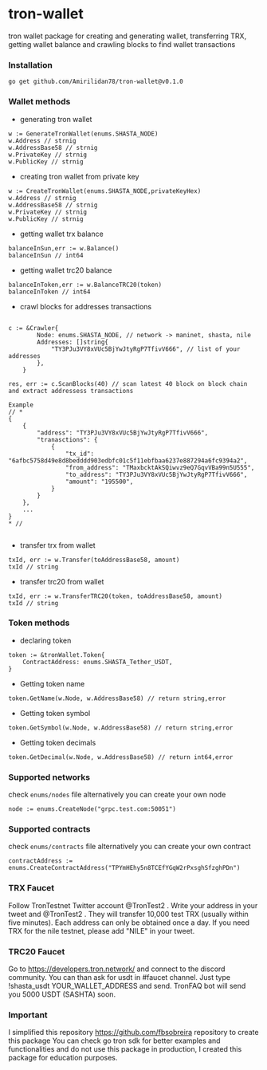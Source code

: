 # tron-wallet
tron wallet package for creating and generating wallet, transferring TRX, getting wallet balance and crawling blocks to find wallet transactions

### Installation 
```
go get github.com/Amirilidan78/tron-wallet@v0.1.0
```

### Wallet methods 
- generating tron wallet 
```
w := GenerateTronWallet(enums.SHASTA_NODE)
w.Address // strnig 
w.AddressBase58 // strnig 
w.PrivateKey // strnig 
w.PublicKey // strnig 
```
- creating tron wallet from private key 
```
w := CreateTronWallet(enums.SHASTA_NODE,privateKeyHex)
w.Address // strnig 
w.AddressBase58 // strnig 
w.PrivateKey // strnig 
w.PublicKey // strnig 
```
- getting wallet trx balance 
```
balanceInSun,err := w.Balance()
balanceInSun // int64 
```
- getting wallet trc20 balance
```
balanceInToken,err := w.BalanceTRC20(token)
balanceInToken // int64 
```
- crawl blocks for addresses transactions 
```

c := &Crawler{
		Node: enums.SHASTA_NODE, // network -> maninet, shasta, nile
		Addresses: []string{
			"TY3PJu3VY8xVUc5BjYwJtyRgP7TfivV666", // list of your addresses
		},
	}
	
res, err := c.ScanBlocks(40) // scan latest 40 block on block chain and extract addressess transactions 

Example 
// *
{
    {
        "address": "TY3PJu3VY8xVUc5BjYwJtyRgP7TfivV666",
        "tranasctions": {
            {
                "tx_id": "6afbc5758d49e8d8bedddd903edbfc01c5f11ebfbaa6237e887294a6fc9394a2",
                "from_address": "TMaxbcktAkSQiwvz9eQ7GqvVBa99n5U555",
                "to_address": "TY3PJu3VY8xVUc5BjYwJtyRgP7TfivV666",
                "amount": "195500",
            }
        }
    },
    ...
}
* // 
	
```
- transfer trx from wallet 
```
txId, err := w.Transfer(toAddressBase58, amount)
txId // string 
```
- transfer trc20 from wallet
```
txId, err := w.TransferTRC20(token, toAddressBase58, amount)
txId // string 
```

### Token methods 
- declaring token 
```
token := &tronWallet.Token{
    ContractAddress: enums.SHASTA_Tether_USDT,
}
```
- Getting token name 
```
token.GetName(w.Node, w.AddressBase58) // return string,error
``` 
- Getting token symbol
```
token.GetSymbol(w.Node, w.AddressBase58) // return string,error
```
- Getting token decimals 
```
token.GetDecimal(w.Node, w.AddressBase58) // return int64,error
```

### Supported networks
check `enums/nodes` file
alternatively you can create your own node
```
node := enums.CreateNode("grpc.test.com:50051")
```

### Supported contracts
check `enums/contracts` file
alternatively you can create your own contract
```
contractAddress := enums.CreateContractAddress("TPYmHEhy5n8TCEfYGqW2rPxsghSfzghPDn")
```

### TRX Faucet
Follow TronTestnet Twitter account
@TronTest2
.
Write your address in your tweet and
@TronTest2
.
They will transfer 10,000 test TRX (usually within five minutes).
Each address can only be obtained once a day.
If you need TRX for the nile testnet, please add "NILE" in your tweet.

### TRC20 Faucet
Go to https://developers.tron.network/ and connect to the discord community.
You can than ask for usdt in #faucet channel.
Just type !shasta_usdt YOUR_WALLET_ADDRESS and send. TronFAQ bot will send you 5000  USDT (SASHTA) soon.


### Important
I simplified this repository https://github.com/fbsobreira repository to create this package
You can check go tron sdk for better examples and functionalities
and do not use this package in production, I created this package for education purposes.



